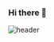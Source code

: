 ### Hi there 👋

![header](https://capsule-render.vercel.app/api?type=waving&height=200&text=Welcome!&fontAlign=80&fontAlignY=40&color=auto&desc=Sohee's%20GitHub%20Profile%20&descAlignY=56&descAlign=80)

<!--
**thgml00/thgml00** is a ✨ _special_ ✨ repository because its `README.md` (this file) appears on your GitHub profile.

Here are some ideas to get you started:

- 🔭 I’m currently working on ...
- 🌱 I’m currently learning ...
- 👯 I’m looking to collaborate on ...
- 🤔 I’m looking for help with ...
- 💬 Ask me about ...
- 📫 How to reach me: ...
- 😄 Pronouns: ...
- ⚡ Fun fact: ...
-->
